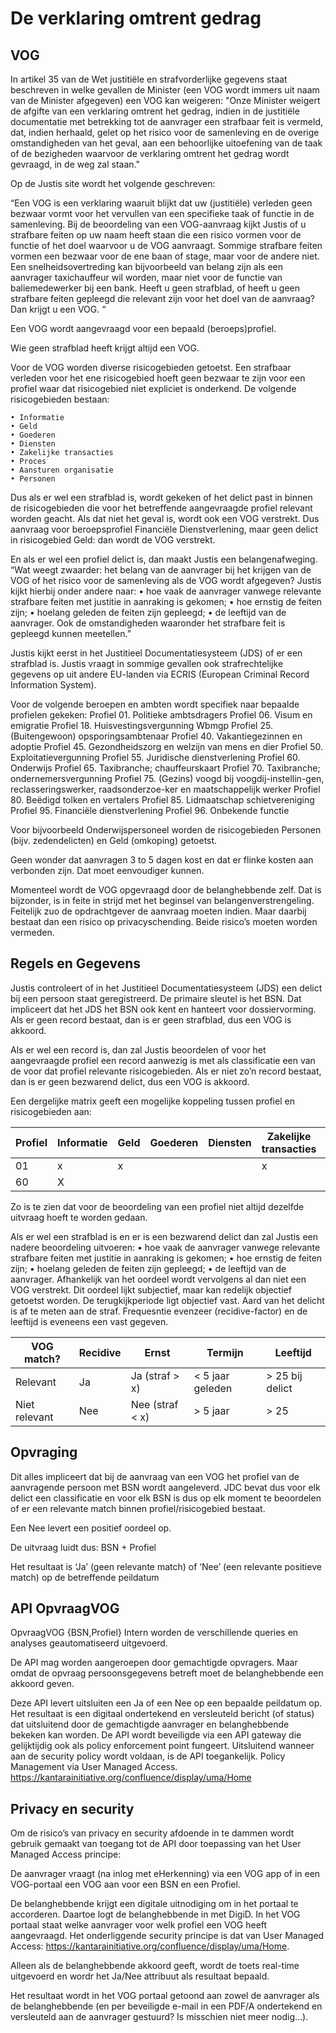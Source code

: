 # De verklaring omtrent gedrag


## VOG
In artikel 35 van de Wet justitiële en strafvorderlijke gegevens staat beschreven in welke gevallen de Minister (een VOG wordt immers uit naam van de Minister afgegeven) een VOG kan weigeren: "Onze Minister weigert de afgifte van een verklaring omtrent het gedrag, indien in de justitiële documentatie met betrekking tot de aanvrager een strafbaar feit is vermeld, dat, indien herhaald, gelet op het risico voor de samenleving en de overige omstandigheden van het geval, aan een behoorlijke uitoefening van de taak of de bezigheden waarvoor de verklaring omtrent het gedrag wordt gevraagd, in de weg zal staan." 


Op de Justis site wordt het volgende geschreven:

“Een VOG is een verklaring waaruit blijkt dat uw (justitiële) verleden geen bezwaar vormt voor het vervullen van een specifieke taak of functie in de samenleving. Bij de beoordeling van een VOG-aanvraag kijkt Justis of u strafbare feiten op uw naam heeft staan die een risico vormen voor de functie of het doel waarvoor u de VOG aanvraagt. Sommige strafbare feiten vormen een bezwaar voor de ene baan of stage, maar voor de andere niet. Een snelheidsovertreding kan bijvoorbeeld van belang zijn als een aanvrager taxichauffeur wil worden, maar niet voor de functie van baliemedewerker bij een bank. Heeft u geen strafblad, of heeft u geen strafbare feiten gepleegd die relevant zijn voor het doel van de aanvraag? Dan krijgt u een VOG. “

Een VOG wordt aangevraagd voor een bepaald (beroeps)profiel.

Wie geen strafblad heeft krijgt altijd een VOG. 

Voor de VOG worden diverse risicogebieden getoetst. 
Een strafbaar verleden voor het ene risicogebied hoeft geen bezwaar te zijn voor een profiel waar dat risicogebied niet expliciet is onderkend. De volgende risicogebieden bestaan:

    • Informatie
    • Geld
    • Goederen
    • Diensten
    • Zakelijke transacties
    • Proces
    • Aansturen organisatie
    • Personen 

Dus als er wel een strafblad is, wordt gekeken of het delict past in binnen de risicogebieden die voor het betreffende aangevraagde profiel relevant worden geacht. Als dat niet het geval is, wordt ook een VOG verstrekt. Dus aanvraag voor beroepsprofiel Financiële Dienstverlening, maar geen delict in risicogebied Geld: dan wordt de VOG verstrekt.

En als er wel een profiel delict is, dan maakt Justis een belangenafweging.
“Wat weegt zwaarder: het belang van de aanvrager bij het krijgen van de VOG of het risico voor de samenleving als de VOG wordt afgegeven? Justis kijkt hierbij onder andere naar:
    • hoe vaak de aanvrager vanwege relevante strafbare feiten met justitie in aanraking is gekomen;
    • hoe ernstig de feiten zijn;
    • hoelang geleden de feiten zijn gepleegd;
    • de leeftijd van de aanvrager.
Ook de omstandigheden waaronder het strafbare feit is gepleegd kunnen meetellen.”

Justis kijkt eerst in het Justitieel Documentatiesysteem (JDS) of er een strafblad is. 
Justis vraagt in sommige gevallen ook strafrechtelijke gegevens op uit andere EU-landen via ECRIS (European Criminal Record Information System).

Voor de volgende beroepen en ambten wordt specifiek naar bepaalde profielen gekeken:
Profiel 01. Politieke ambtsdragers
Profiel 06. Visum en emigratie
Profiel 18. Huisvestingsvergunning Wbmgp
Profiel 25. (Buitengewoon) opsporingsambtenaar
Profiel 40. Vakantiegezinnen en adoptie
Profiel 45. Gezondheidszorg en welzijn van mens en dier
Profiel 50. Exploitatievergunning
Profiel 55. Juridische dienstverlening
Profiel 60. Onderwijs
Profiel 65. Taxibranche; chauffeurskaart
Profiel 70. Taxibranche; ondernemersvergunning
Profiel 75. (Gezins) voogd bij voogdij-instellin-gen, reclasseringswerker, raadsonderzoe-ker en maatschappelijk werker
Profiel 80. Beëdigd tolken en vertalers
Profiel 85. Lidmaatschap schietvereniging
Profiel 95. Financiële dienstverlening
Profiel 96. Onbekende functie

Voor bijvoorbeeld Onderwijspersoneel worden de risicogebieden Personen (bijv. zedendelicten) en Geld (omkoping) getoetst.

Geen wonder dat aanvragen 3 to 5 dagen kost en dat er flinke kosten aan verbonden zijn. Dat moet eenvoudiger kunnen.

Momenteel wordt de VOG opgevraagd door de belanghebbende zelf. Dat is bijzonder, is in feite in strijd met het beginsel van belangenverstrengeling. Feitelijk zuo de opdrachtgever de aanvraag moeten indien. Maar daarbij bestaat dan een risico op privacyschending. Beide risico’s moeten worden vermeden.


## Regels en Gegevens
Justis controleert of in  het Justitieel Documentatiesysteem (JDS) een delict bij een persoon staat geregistreerd.
De primaire sleutel is het BSN. Dat impliceert dat het JDS het BSN ook kent en hanteert voor dossiervorming. Als er geen record bestaat, dan is er geen strafblad, dus een VOG is akkoord.

Als er wel een record is, dan zal Justis beoordelen of voor het aangevraagde profiel een record aanwezig is met als classificatie een van de voor dat profiel relevante risicogebieden. Als er niet zo’n record bestaat, dan is er geen bezwarend delict, dus een VOG is akkoord.


Een dergelijke matrix geeft een mogelijke koppeling tussen profiel en risicogebieden aan:


Profiel | Informatie | Geld | Goederen | Diensten | Zakelijke transacties | Proces | Aansturen organisatie | Personen
--- | --- | --- | --- | --- | --- | --- | --- | ---
01 | x | x| | | x | x | x |
60 | X | | | | | | | X

Zo is te zien dat voor de beoordeling van een profiel niet altijd dezelfde uitvraag hoeft te worden gedaan.


Als er wel een strafblad is en er is een bezwarend delict dan zal Justis een nadere beoordeling uitvoeren: 
    • hoe vaak de aanvrager vanwege relevante strafbare feiten met justitie in aanraking is gekomen;
    • hoe ernstig de feiten zijn;
    • hoelang geleden de feiten zijn gepleegd;
    • de leeftijd van de aanvrager.
Afhankelijk van het oordeel wordt vervolgens al dan niet een VOG verstrekt.
Dit oordeel lijkt subjectief, maar kan redelijk objectief getoetst worden. De terugkijkperiode ligt objectief vast. Aard van het delicht is af te meten aan de straf. Frequesntie evenzeer (recidive-factor) en de leeftijd is eveneens een vast gegeven.

VOG match? | Recidive | Ernst | Termijn | Leeftijd
--- | --- | --- | --- | --- 
Relevant | Ja | Ja (straf > x)| < 5 jaar geleden |> 25 bij delict
Niet relevant | Nee | Nee (straf < x) | > 5 jaar | > 25


## Opvraging
Dit alles impliceert dat bij de aanvraag van een VOG het profiel van de aanvragende persoon met BSN wordt  aangeleverd.
JDC bevat dus voor elk delict een classificatie en voor elk BSN is dus op elk moment te beoordelen of er een relevante match binnen profiel/risicogebied bestaat.

Een Nee levert een positief oordeel op.

De uitvraag luidt dus:
BSN + Profiel

Het resultaat is ‘Ja’ (geen relevante match) of ‘Nee’ (een relevante positieve match) op de betreffende peildatum



## API OpvraagVOG
OpvraagVOG {BSN,Profiel}
Intern worden de verschillende queries en analyses geautomatiseerd uitgevoerd.

De API mag worden aangeroepen door gemachtigde opvragers. Maar omdat de opvraag persoonsgegevens betreft moet de belanghebbende een akkoord geven.

Deze API levert uitsluiten een Ja of een Nee op een bepaalde peildatum op. Het resultaat is een digitaal ondertekend en versleuteld bericht (of status) dat uitsluitend door de gemachtigde aanvrager en belanghebbende bekeken kan worden.
De API wordt beveiligde via een API gateway die gelijktijdig ook als policy enforcement point fungeert. Uitsluitend wanneer aan de security policy wordt voldaan, is de API toegankelijk. Policy Management via User Managed Access. https://kantarainitiative.org/confluence/display/uma/Home

## Privacy en security
Om de risico’s van privacy en security afdoende in te dammen wordt gebruik gemaakt van toegang tot de API door toepassing van het User Managed Access principe:

De aanvrager vraagt (na inlog met eHerkenning) via een VOG app of in een VOG-portaal een VOG aan voor een BSN en een Profiel.

De belanghebbende krijgt een digitale uitnodiging om in het portaal te accorderen. Daartoe logt de belanghebbende in met DigiD. In het VOG portaal staat welke aanvrager voor welk profiel een VOG heeft aangevraagd. Het onderliggende security principe is dat van User Managed Access: https://kantarainitiative.org/confluence/display/uma/Home. 

Alleen als de belanghebbende akkoord geeft, wordt de toets real-time uitgevoerd en wordr het Ja/Nee attribuut als resultaat bepaald.

Het resultaat wordt in het VOG portaal getoond aan zowel de aanvrager als de belanghebbende (en per beveiligde e-mail in een PDF/A ondertekend en versleuteld aan de aanvrager gestuurd? Is misschien niet meer nodig…).
